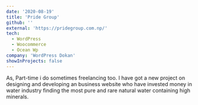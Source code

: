 ```yaml
---
date: '2020-08-19'
title: 'Pride Group'
github: ''
external: 'https://pridegroup.com.np/'
tech:
  - WordPress
  - Woocommerce
  - Ocean Wp
company: 'WordPress Dokan'
showInProjects: false
---
```


As, Part-time i do sometimes freelancing too. I have got a new project on designing and developing an business website who have invested money in water industry finding the most pure and rare natural water containing high minerals. 